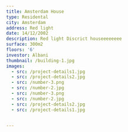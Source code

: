 ```yaml
---
title: Amsterdam House
type: Residental
city: Amsterdam
address: Red light
date: 14/12/2002
description: Red light Discrict houseeeeeeee
surface: 300m2
floors: '6'
investor: Albani
thumbnail: /building-1.jpg
images:
  - src: /project-details1.jpg
  - src: /project-details2.jpg
  - src: /number-3.png
  - src: /number-2.jpg
  - src: /number-3.png
  - src: /number-2.jpg
  - src: /project-details2.jpg
  - src: /project-details1.jpg


---
```

